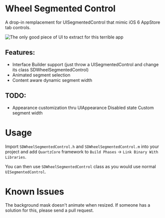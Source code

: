 # Wheel Segmented Control

A drop-in remplacement for UISegmentedControl that mimic iOS 6 AppStore tab
controls.

![The only good piece of UI to extract for this terrible app](https://raw.github.com/rs/SDWheelSegmentedControl/master/Screenshots/screenshot-1.png)

## Features:

- Interface Builder support (just throw a UISegmentedControl and change
  its class SDWheelSegmentedControl)
- Animated segment selection
- Content aware dynamic segment width

## TODO:

- Appearance customization thru UIAppearance Disabled state Custom segment width

# Usage

Import `SDWheelSegmentedControl.h` and `SDWheelSegmentedControl.m` into your
project and add `QuartzCore` framework to `Build Phases` -> `Link Binary With
Libraries`.

You can then use `SDWheelSegmentedControl` class as you would use normal
`UISegmentedControl`.

# Known Issues

The background mask doesn't animate when resized. If someone has a solution for
this, please send a pull request.